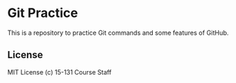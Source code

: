 # Git Practice

This is a repository to practice Git commands and some features of GitHub.


## License

MIT License (c) 15-131 Course Staff